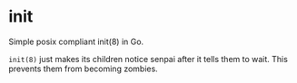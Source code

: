 # init

Simple posix compliant init(8) in Go.

`init(8)` just makes its children notice senpai after it tells them to wait. 
This prevents them from becoming zombies.
